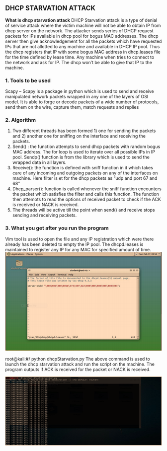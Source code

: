 ## DHCP STARVATION ATTACK 

**What is dhcp starvation attack** DHCP Starvation attack is a type of denial of service attack where the victim machine will
not be able to obtain IP from dhcp server on the network. The attacker sends series of DHCP request packets for IPs available in dhcp pool for bogus MAC addresses. The dhcp server then give acknowledgement for all the packets which have requested IPs that are not allotted to any machine and available in DHCP IP pool. Thus the dhcp registers that IP with some bogus MAC address in dhcp.leases file for the time defined by lease time. Any machine when tries to connect to the network and ask for IP. The dhcp won’t be able to give that IP to the
machine. 

### 1. Tools to be used

Scapy – Scapy is a package in python which is used to send and receive manipulated network packets wrapped in any one of the layers of OSI model. It is able to forge or decode packets of a wide number of protocols, send them on the wire, capture them, match requests and
replies

### 2. Algorithm 

1. Two different threads has been formed 1) one for sending the packets and 2) another
  one for sniffing on the interface and receiving the packets.
2. Send() : the function attempts to send dhcp packets with random bogus MAC address.
  The for loop is used to iterate over all possible IPs in IP pool. Sendp() function is
  from the library which is used to send the wrapped data in all layers.
3. Receive(): the function is defined with sniff function in it which takes care of any
  incoming and outgoing packets on any of the interfaces on machine. Here filter is et
  for the dhcp packets as “udp and port 67 and 68”
4. Dhcp_parser(): function is called whenever the sniff function encounters the packet
  which satisfies the filter and calls this function. The function then attemots to read the
  options of received packet to check if the ACK is received or NACK is received.
5. The threads will be active till the point when send() and receive stops sending and
  receiving packets. 

### 3. What you get after you run the program

Vim tool is used to open the file and any IP registration which were there already has been
deleted to empty the IP pool. The dhcpd.leases is maintained to register any IP for any MAC
for specified amount of time. 
<img src="images/dhcp1.png?raw=true"/>

root@kali:#/ python dhcpStarvation.py
The above command is used to launch the dhcp starvation attack and run the script on the machine.
The program outputs if ACK is received for the packet or NACK is received.

<img src="images/dhcp2.png?raw=true"/>


